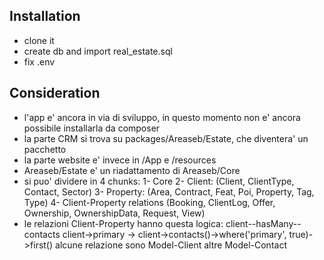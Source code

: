 ## Installation

- clone it
- create db and import real_estate.sql
- fix .env

## Consideration

- l'app e' ancora in via di sviluppo, in questo momento non e' ancora possibile installarla da composer
- la parte CRM si trova su packages/Areaseb/Estate, che diventera' un pacchetto
- la parte website e' invece in /App e /resources
- Areaseb/Estate e' un riadattamento di Areaseb/Core
- si puo' dividere in 4 chunks:
    1- Core
    2- Client: (Client, ClientType, Contact, Sector)
    3- Property: (Area, Contract, Feat, Poi, Property, Tag, Type)
    4- Client-Property relations (Booking, ClientLog, Offer, Ownership, OwnershipData, Request, View)
- le relazioni Client-Property hanno questa logica:
    client--hasMany--contacts
    client->primary -> client->contacts()->where('primary', true)->first()
    alcune relazione sono Model-Client altre Model-Contact
